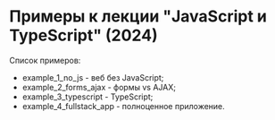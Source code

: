 # Примеры к лекции "JavaScript и TypeScript" (2024)

Список примеров: 

- example_1_no_js - веб без JavaScript;
- example_2_forms_ajax - формы vs AJAX;
- example_3_typescript - TypeScript;
- example_4_fullstack_app - полноценное приложение. 
